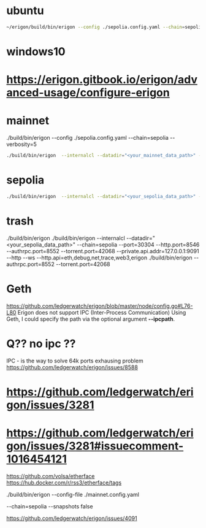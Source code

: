 # ubuntu
```bash
~/erigon/build/bin/erigon --config ./sepolia.config.yaml --chain=sepolia --verbosity=5
```

# windows10
# https://erigon.gitbook.io/erigon/advanced-usage/configure-erigon
# mainnet
./build/bin/erigon --config ./sepolia.config.yaml --chain=sepolia --verbosity=5


```bash
./build/bin/erigon  --internalcl --datadir="<your_mainnet_data_path>" --chain=mainnet --port=30303 --http.port=8545 --authrpc.port=8551 --torrent.port=42069 --private.api.addr=127.0.0.1:9090 --http --ws --http.api=eth,debug,net,trace,web3,erigon
```
# sepolia
```bash
./build/bin/erigon  --internalcl --datadir="<your_sepolia_data_path>" --chain=sepolia --port=30304 --http.port=8546 --authrpc.port=8552 --torrent.port=42068 --private.api.addr=127.0.0.1:9091 --http --ws --http.api=eth,debug,net,trace,web3,erigon
```

# trash
./build/bin/erigon
./build/bin/erigon  --internalcl --datadir="<your_sepolia_data_path>" --chain=sepolia --port=30304 --http.port=8546 --authrpc.port=8552 --torrent.port=42068 --private.api.addr=127.0.0.1:9091 --http --ws --http.api=eth,debug,net,trace,web3,erigon
./build/bin/erigon    --authrpc.port=8552 --torrent.port=42068

# Geth
https://github.com/ledgerwatch/erigon/blob/master/node/config.go#L76-L80
Erigon does not support IPC (Inter-Process Communication)
Using Geth, I could specify the path via the optional argument **--ipcpath**.

# Q?? no ipc ?? 
IPC - is the way to solve 64k ports exhausing problem
https://github.com/ledgerwatch/erigon/issues/8588
# https://github.com/ledgerwatch/erigon/issues/3281
# https://github.com/ledgerwatch/erigon/issues/3281#issuecomment-1016454121


https://github.com/volsa/etherface
https://hub.docker.com/r/rss3/etherface/tags

./build/bin/erigon --config-file ./mainnet.config.yaml

--chain=sepolia
--snapshots false


https://github.com/ledgerwatch/erigon/issues/4091


